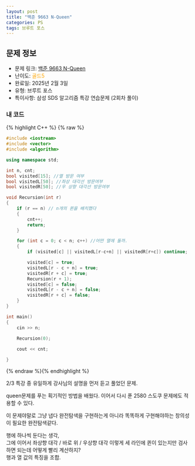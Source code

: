 ```yaml
---
layout: post
title: "백준 9663 N-Queen"
categories: PS
tags: 브루트 포스
---
```


## 문제 정보
- 문제 링크: [백준 9663 N-Queen](https://www.acmicpc.net/problem/9663)
- 난이도: <span style="color:#FFA500">골드5</span>
- 완료일: 2025년 2월 3일
- 유형: 브루트 포스
- 특이사항: 삼성 SDS 알고리즘 특강 연습문제 (2회차 풀이)

### 내 코드

{% highlight C++ %} {% raw %}
```C++
#include <iostream>
#include <vector>
#include <algorithm>

using namespace std;

int n, cnt;
bool visited[15]; //열 방문 여부
bool visitedL[50]; //좌상 대각선 방문여부
bool visitedR[50]; //우 상향 대각선 방문여부

void Recursion(int r)
{
	if (r == n) // n개의 퀸을 배치했다
	{
		cnt++;
		return;
	}

	for (int c = 0; c < n; c++) //어떤 열에 둘까.
	{
		if (visited[c] || visitedL[r-c+n] || visitedR[r+c]) continue;

		visited[c] = true;
		visitedL[r - c + n] = true;
		visitedR[r + c] = true;
		Recursion(r + 1);
		visited[c] = false;
		visitedL[r - c + n] = false;
		visitedR[r + c] = false;
	}
}

int main()
{
	cin >> n;

	Recursion(0);
	
	cout << cnt;

}
```
{% endraw %}{% endhighlight %}

2/3 특강 중 유일하게 강사님의 설명을 먼저 듣고 풀었던 문제.

queen문제를 푸는 획기적인 방법을 배웠다. 이어서 다시 푼 2580 스도쿠 문제에도 적용할 수 있다.

이 문제야말로 그냥 냅다 완전탐색을 구현하는게 아니라 똑똑하게 구현해야하는 창의성이 필요한 완전탐색같다.

행에 하나씩 둔다는 생각,  
그에 이어서 좌상향 대각 / 바로 위 / 우상향 대각 이렇게 세 라인에 퀸이 있는지만 검사하면 되는데 어떻게 빨리 계산하지?  
행과 열 값의 특징을 조합.  

